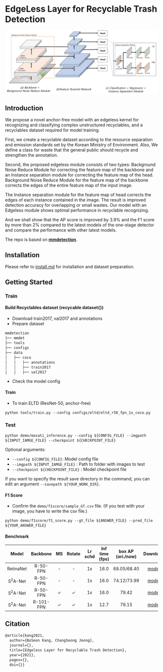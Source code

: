 # EdgeLess Layer for Recyclable Trash Detection

![ELTD](./docs/model_Architecture.jpg)


## Introduction

We propose a novel anchor-free model with an edgeless kernel for recognizing and classifying complex unstructured recyclables, and a recyclables dataset required for model training. 

First, we create a recyclable dataset according to the resource separation and emission standards set by the Korean Ministry of Environment. Also, We define a class for waste that the general public should recycle and strengthen the annotation. 

Second, the proposed edgeless module consists of two types: Background Noise Reduce Module for correcting the feature map of the backbone and an Instance separation module for correcting the feature map of the head. Background Noise Reduce Module for the feature map of the backbone corrects the edges of the entire feature map of the input image. 

The Instance separation module for the feature map of head corrects the edges of each instance contained in the image. The result is improved detection accuracy for overlapping or small wastes. Our model with an Edgeless module shows optimal performance in recyclable recognizing. 

And we shall show that the AP score is improved by 3.9\% and the F1 score by more than 2\% compared to the latest models of the one-stage detector and compare the performance with other latest models.


The repo is based on **[mmdetection](https://github.com/open-mmlab/mmdetection)**.


## Installation

Please refer to [install.md](install.md) for installation and dataset preparation.


## Getting Started

### Train

#### Build Recyclables dataset (recycable dataset{})

* Download train2017, val2017 and annotations
* Prepare dataset

```text
mmdetection
├── mmdet
├── tools
├── configs
├── data
│   ├── coco
│   │   ├── annotations
│   │   ├── train2017
│   │   ├── val2017
```

* Check the model config


#### Train

* To train ELTD (ResNet-50, anchor-free)

```
python tools/train.py --config configs/eltd/eltd_r50_fpn_1x_coco.py
```



### Test


```
python demo/masati_inference.py --config ${CONFIG_FILE} --imgpath ${INPUT_IAMGE_FILE} --checkpoint ${CHECKPOINT_FILE}
```
Optional arguments:
- `--config ${CONFIG_FILE}`: Model config file
- `--imgpath ${INPUT_IAMGE_FILE}` : Path to folder with images to test
- `--checkpoint ${CHECKPOINT_FILE}` : Model checkpoint file

If you want to specify the result save directory in the command, you can edit an argument `--savepath ${YOUR_WORK_DIR}`.

#### F1 Score

* Confirm the `demo/f1score/sample_GT.csv` file. (If you test with your image, you have to write the csv file.)

```
python demo/f1score/f1_score.py --gt_file ${ANSWER_FILE} --pred_file ${YOUR_ANSWER_FILE}
``` 

#### Benchmark


|Model          |    Backbone     |    MS  |  Rotate | Lr schd  | Inf time (fps) | box AP (ori./now) | Download|
|:-------------:| :-------------: | :-----:| :-----: | :-----:  | :------------: | :----: | :---------------------------------------------------------------------------------------: |
|RetinaNet      |    R-50-FPN     |   -     |   -    |   1x     |      16.0      |  68.05/68.40 |        [model](https://drive.google.com/file/d/1ZUc8VUDOkTnVA1FFNuINm2U39h0anLPm/view?usp=sharing)        |
|S<sup>2</sup>A-Net         |    R-50-FPN     |   -     |   -    |   1x     |      16.0      |  74.12/73.99|    [model](https://drive.google.com/file/d/19gwDSzCx0uToqI9LyeAg_yXNLgK3sbl_/view?usp=sharing)    |
|S<sup>2</sup>A-Net         |    R-50-FPN     |   ✓     |  ✓     |   1x     |      16.0      |  79.42 |    [model](https://drive.google.com/file/d/1W-JPfoBPHdOxY6KqsD0ZhhLjqNBS7UUN/view?usp=sharing)    |
|S<sup>2</sup>A-Net         |    R-101-FPN    |   ✓     |  ✓     |   1x     |      12.7      |  79.15 |    [model](https://drive.google.com/file/d/1Jkbx-WvKhokEOlWR7WLKxTpH4hDTp-Tb/view?usp=sharing)            |



## Citation

```
@article{kang2021,  
  author={BoSeon Kang, ChangSeong Jeong},  
  journal={},   
  title={Edgeless Layer for Recyclable Trash Detection},   
  year={2021}, 
  pages={},  
  doi={}}
```
